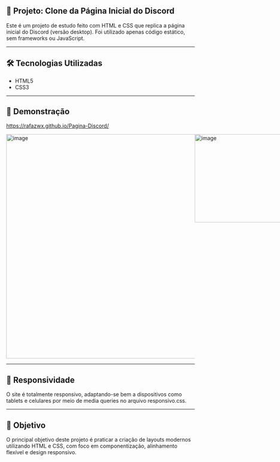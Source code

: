 ## 📄 Projeto: Clone da Página Inicial do Discord
Este é um projeto de estudo feito com HTML e CSS que replica a página inicial do Discord (versão desktop). Foi utilizado apenas código estático, sem frameworks ou JavaScript.

---

## 🛠 Tecnologias Utilizadas
- HTML5
- CSS3

---

## 📸 Demonstração
https://rafazwx.github.io/Pagina-Discord/

<div style = "display: flex;">
  <img width="600"  alt="image" src="https://github.com/user-attachments/assets/98532782-8080-45fe-9519-9ac7d39dd5bb" />
  <img width="236"  alt="image" src="https://github.com/user-attachments/assets/374f0427-9404-4ff9-b621-c73d39d57009" />
</div>

---

## 📱 Responsividade
O site é totalmente responsivo, adaptando-se bem a dispositivos como tablets e celulares por meio de media queries no arquivo responsivo.css.

---

## 📌 Objetivo
O principal objetivo deste projeto é praticar a criação de layouts modernos utilizando HTML e CSS, com foco em componentização, alinhamento flexível e design responsivo.
